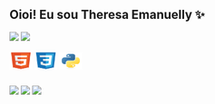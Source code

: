 ## Oioi! Eu sou Theresa Emanuelly ✨
<img width="50%" src= "https://github-readme-stats.vercel.app/api?username=themanuelly&show_icons=true&theme=dracula&count_private=true"/>
<img width="50%" src="https://github-readme-stats.vercel.app/api/top-langs/?username=themanuelly&layout=compact&theme=dracula"/>
<div style="display: inline_block"><br>
  <img align="center" alt="the-HTML" height="30" width="40" src="https://raw.githubusercontent.com/devicons/devicon/master/icons/html5/html5-original.svg">
  <img align="center" alt="the-CSS" height="30" width="40" src="https://raw.githubusercontent.com/devicons/devicon/master/icons/css3/css3-original.svg">
  <img align="center" alt="the-Python" height="30" width="40" src="https://raw.githubusercontent.com/devicons/devicon/master/icons/python/python-original.svg">
 </div>
  
  ##
  
  <div>
   <a href="https://instagram.com/terc.art" target="_blank"><img src="https://img.shields.io/badge/-Instagram-%23E4405F?style=for-the-badge&logo=instagram&logoColor=white" target="_blank"></a>
   <a href = "mailto:theresaemanuelly@gmail.com"><img src="https://img.shields.io/badge/-Gmail-%23333?style=for-the-badge&logo=gmail&logoColor=white" target="_blank"></a>
 <a href="https://www.linkedin.com/in/theresaemanuelly" target="_blank"><img src="https://img.shields.io/badge/-LinkedIn-%230077B5?style=for-the-badge&logo=linkedin&logoColor=white" target="_blank"></a>
  

 
</div>
